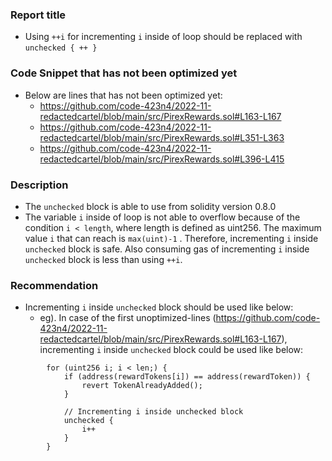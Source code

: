 ### Report title
- Using `++i` for incrementing `i` inside of loop should be replaced with `unchecked { ++ }`


### Code Snippet that has not been optimized yet
- Below are lines that has not been optimized yet:
  - https://github.com/code-423n4/2022-11-redactedcartel/blob/main/src/PirexRewards.sol#L163-L167
  - https://github.com/code-423n4/2022-11-redactedcartel/blob/main/src/PirexRewards.sol#L351-L363
  - https://github.com/code-423n4/2022-11-redactedcartel/blob/main/src/PirexRewards.sol#L396-L415


### Description
- The `unchecked` block is able to use from solidity version 0.8.0
- The variable `i` inside of loop is not able to overflow because of the condition `i < length`, where length is defined as uint256. The maximum value `i` that can reach is `max(uint)-1` . Therefore, incrementing `i` inside `unchecked` block is safe. Also consuming gas of incrementing `i` inside `unchecked` block is less than using `++i`.


### Recommendation
- Incrementing `i` inside `unchecked` block should be used like below:
   - eg). In case of the first unoptimized-lines (https://github.com/code-423n4/2022-11-redactedcartel/blob/main/src/PirexRewards.sol#L163-L167), incrementing `i` inside `unchecked` block could be used like below:
```solidity
        for (uint256 i; i < len;) {
            if (address(rewardTokens[i]) == address(rewardToken)) {
                revert TokenAlreadyAdded();
            }

            // Incrementing i inside unchecked block
            unchecked {
                i++
            }
        }
```
